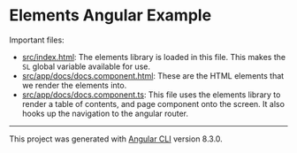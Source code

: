 # Elements Angular Example

Important files:

- [src/index.html](./src/index.html): The elements library is loaded in this file. This makes the `SL` global variable available for use.
- [src/app/docs/docs.component.html](./src/app/docs/docs.component.html): These are the HTML elements that we render the elements into.
- [src/app/docs/docs.component.ts](./src/app/docs/docs.component.ts): This file uses the elements library to render a table of contents, and page component onto the screen. It also hooks up the navigation to the angular router.

---

This project was generated with [Angular CLI](https://github.com/angular/angular-cli) version 8.3.0.
